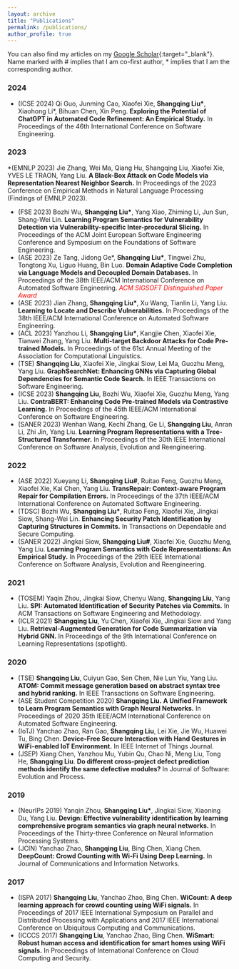 ```yaml
---
layout: archive
title: "Publications"
permalink: /publications/
author_profile: true
---
```


You can also find my articles on my [Google Scholar](https://scholar.google.com/citations?hl=en&user=Rl0-phkAAAAJ&view_op=list_works&sortby=pubdate){:target="_blank"}. Name marked with \# implies that I am co-first author, \* implies that I am the corresponding author.

### 2024
  * (ICSE 2024) Qi Guo, Junming Cao, Xiaofei Xie, **Shangqing Liu\***, Xiaohong Li\*, Bihuan Chen, Xin Peng. **Exploring the Potential of ChatGPT in Automated Code Refinement: An Empirical Study.** In Proceedings of the 46th International Conference on Software Engineering.

### 2023
  *(EMNLP 2023) Jie Zhang, Wei Ma, Qiang Hu, Shangqing Liu, Xiaofei Xie, YVES LE TRAON, Yang Liu. **A Black-Box Attack on Code Models via Representation Nearest Neighbor Search.** In Proceedings of the 2023 Conference on Empirical Methods in Natural Language Processing (Findings of EMNLP 2023).
  * (FSE 2023) Bozhi Wu, **Shangqing Liu\***, Yang Xiao, Zhiming Li, Jun Sun, Shang-Wei Lin. **Learning Program Semantics for Vulnerability Detection via Vulnerability-specific Inter-procedural Slicing.** In Proceedings of the ACM Joint European Software Engineering Conference and Symposium on the Foundations of Software Engineering.
  * (ASE 2023) Ze Tang, Jidong Ge\*, **Shangqing Liu\***, Tingwei Zhu, Tongtong Xu, Liguo Huang, Bin Luo. **Domain Adaptive Code Completion via Language Models and Decoupled Domain Databases.** In Proceedings of the 38th IEEE/ACM International Conference on Automated Software Engineering. <span style="color:red">*ACM SIGSOFT Distinguished Paper Award*</span>
  * (ASE 2023) Jian Zhang, **Shangqing Liu\***, Xu Wang, Tianlin Li, Yang Liu. **Learning to Locate and Describe Vulnerabilities.** In Proceedings of the 38th IEEE/ACM International Conference on Automated Software Engineering.
  * (ACL 2023) Yanzhou Li, **Shangqing Liu\***, Kangjie Chen, Xiaofei Xie, Tianwei Zhang, Yang Liu. **Multi-target Backdoor Attacks for Code Pre-trained Models.** In Proceedings of the 61st Annual Meeting of the Association for Computational Linguistics.
  * (TSE) **Shangqing Liu**, Xiaofei Xie, Jingkai Siow, Lei Ma, Guozhu Meng, Yang Liu. **GraphSearchNet: Enhancing GNNs via Capturing Global Dependencies for Semantic Code Search.** In IEEE Transactions on Software Engineering.
  * (ICSE 2023) **Shangqing Liu**, Bozhi Wu, Xiaofei Xie, Guozhu Meng, Yang Liu. **ContraBERT: Enhancing Code Pre-trained Models via Contrastive Learning.** In Proceedings of the 45th IEEE/ACM International Conference on Software Engineering.
  * (SANER 2023) Wenhan Wang, Kechi Zhang, Ge Li, **Shangqing Liu**, Anran Li, Zhi Jin, Yang Liu. **Learning Program Representations with a Tree-Structured Transformer.** In Proceedings of the 30th IEEE International Conference on Software Analysis, Evolution and Reengineering.


### 2022 
  * (ASE 2022) Xueyang Li, **Shangqing Liu\#**, Ruitao Feng, Guozhu Meng, Xiaofei Xie, Kai Chen, Yang Liu. **TransRepair: Context-aware Program Repair for Compilation Errors.** In Proceedings of the 37th IEEE/ACM International Conference on Automated Software Engineering.
  * (TDSC) Bozhi Wu, **Shangqing Liu\***, Ruitao Feng, Xiaofei Xie, Jingkai Siow, Shang-Wei Lin. **Enhancing Security Patch Identification by Capturing Structures in Commits.** In Transactions on Dependable and Secure Computing.
  * (SANER 2022) Jingkai Siow, **Shangqing Liu\#**, Xiaofei Xie, Guozhu Meng, Yang Liu. **Learning Program Semantics with Code Representations: An Empirical Study.** In Proceedings of the 29th IEEE International Conference on Software Analysis, Evolution and Reengineering.


 
### 2021
  * (TOSEM) Yaqin Zhou, Jingkai Siow, Chenyu Wang, **Shangqing Liu**, Yang Liu. **SPI: Automated Identification of Security Patches via Commits.** In ACM Transactions on Software Engineering and Methodology.
  * (ICLR 2021) **Shangqing Liu**, Yu Chen, Xiaofei Xie, Jingkai Siow and Yang Liu. **Retrieval-Augmented Generation for Code Summarization via Hybrid GNN.** In Proceedings of the 9th International Conference on Learning Representations (spotlight).


### 2020
  * (TSE) **Shangqing Liu**, Cuiyun Gao, Sen Chen, Nie Lun Yiu, Yang Liu. **ATOM: Commit message generation based on abstract syntax tree and hybrid ranking.** In IEEE Transactions on Software Engineering.
  * (ASE Student Competition 2020) **Shangqing Liu.** **A Unified Framework to Learn Program Semantics with Graph Neural Networks.**  In Proceedings of 2020 35th IEEE/ACM International Conference on Automated Software Engineering.
  * (IoTJ) Yanchao Zhao, Ran Gao, **Shangqing Liu**, Lei Xie, Jie Wu, Huawei Tu, Bing Chen. **Device-Free Secure Interaction with Hand Gestures in WiFi-enabled IoT Environment.** In IEEE Internet of Things Journal.
  * (JSEP) Xiang Chen, Yanzhou Mu, Yubin Qu, Chao Ni, Meng Liu, Tong He, **Shangqing Liu**. **Do different cross‐project defect prediction methods identify the same defective modules?** In Journal of Software: Evolution and Process.

### 2019
  * (NeurIPs 2019) Yanqin Zhou, **Shangqing Liu\***, Jingkai Siow, Xiaoning Du, Yang Liu. **Devign: Effective vulnerability identification by learning comprehensive program semantics via graph neural networks.** In Proceedings of the Thirty-three Conference on Neural Information Processing Systems.
  * (JCIN) Yanchao Zhao, **Shangqing Liu**, Bing Chen, Xiang Chen. **DeepCount: Crowd Counting with Wi-Fi Using Deep Learning.** In Journal of Communications and Information Networks.

### 2017
  * (ISPA 2017) **Shangqing Liu**, Yanchao Zhao, Bing Chen. **WiCount: A deep learning approach for crowd counting using WiFi signals.** In Proceedings of 2017 IEEE International Symposium on Parallel and Distributed Processing with Applications and 2017 IEEE International Conference on Ubiquitous Computing and Communications.
  * (ICCCS 2017) **Shangqing Liu**, Yanchao Zhao, Bing Chen. **WiSmart: Robust human access and identification for smart homes using WiFi signals.** In Proceedings of International Conference on Cloud Computing and Security.